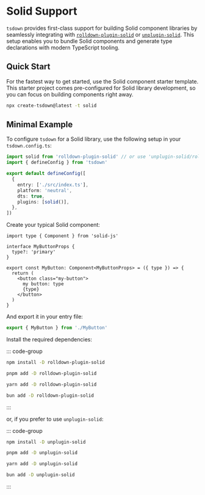 # Solid Support

`tsdown` provides first-class support for building Solid component libraries by seamlessly integrating with [`rolldown-plugin-solid`](https://github.com/g-mero/rolldown-plugin-solid) or [`unplugin-solid`](https://github.com/unplugin/unplugin-solid). This setup enables you to bundle Solid components and generate type declarations with modern TypeScript tooling.

## Quick Start

For the fastest way to get started, use the Solid component starter template. This starter project comes pre-configured for Solid library development, so you can focus on building components right away.

```bash
npx create-tsdown@latest -t solid
```

## Minimal Example

To configure `tsdown` for a Solid library, use the following setup in your `tsdown.config.ts`:

```ts [tsdown.config.ts]
import solid from 'rolldown-plugin-solid' // or use 'unplugin-solid/rolldown'
import { defineConfig } from 'tsdown'

export default defineConfig([
  {
    entry: ['./src/index.ts'],
    platform: 'neutral',
    dts: true,
    plugins: [solid()],
  },
])
```

Create your typical Solid component:

```tsx [MyButton.tsx]
import type { Component } from 'solid-js'

interface MyButtonProps {
  type?: 'primary'
}

export const MyButton: Component<MyButtonProps> = ({ type }) => {
  return (
    <button class="my-button">
      my button: type
      {type}
    </button>
  )
}
```

And export it in your entry file:

```ts [index.ts]
export { MyButton } from './MyButton'
```

Install the required dependencies:

::: code-group

```sh [npm]
npm install -D rolldown-plugin-solid
```

```sh [pnpm]
pnpm add -D rolldown-plugin-solid
```

```sh [yarn]
yarn add -D rolldown-plugin-solid
```

```sh [bun]
bun add -D rolldown-plugin-solid
```

:::

or, if you prefer to use `unplugin-solid`:

::: code-group

```sh [npm]
npm install -D unplugin-solid
```

```sh [pnpm]
pnpm add -D unplugin-solid
```

```sh [yarn]
yarn add -D unplugin-solid
```

```sh [bun]
bun add -D unplugin-solid
```

:::
